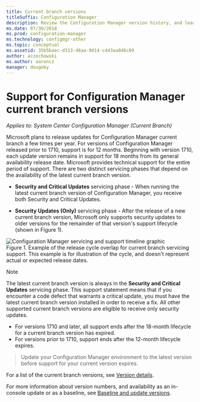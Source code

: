 ```yaml
---
title: Current branch versions
titleSuffix: Configuration Manager
description: Review the Configuration Manager version history, and learn about the phases of service offered.
ms.date: 07/30/2018
ms.prod: configuration-manager
ms.technology: configmgr-other
ms.topic: conceptual
ms.assetid: 35b5baec-d313-46aa-9d14-c443aa0d6c09
author: aczechowski
ms.author: aaroncz
manager: dougeby
---
```

# Support for Configuration Manager current branch versions

*Applies to: System Center Configuration Manager (Current Branch)*

Microsoft plans to release updates for Configuration Manager current branch a few times per year. For versions of Configuration Manager released prior to 1710, support is for 12 months. Beginning with version 1710, each update version remains in support for 18 months from its general availability release date. Microsoft provides technical support for the entire period of support. There are two distinct servicing phases that depend on the availability of the latest current branch version.  

-   **Security and Critical Updates** servicing phase - When running the latest current branch version of Configuration Manager, you receive both Security and Critical Updates.  

-   **Security Updates (Only)** servicing phase - After the release of a new current branch version, Microsoft only supports security updates to older versions for the remainder of that version's support lifecycle (shown in Figure 1).  

 ![Configuration Manager servicing and support timeline graphic](media/CM_Servicing_support_timeline1.png)  
Figure 1. Example of the release cycle overlap for current branch servicing support. This example is for illustration of the cycle, and doesn't represent actual or expected release dates.

> [!NOTE]  
>  The latest current branch version is always in the **Security and Critical Updates** servicing phase. This support statement means that if you encounter a code defect that warrants a critical update, you must have the latest current branch version installed in order to receive a fix. All other supported current branch versions are eligible to receive only security updates.
> - For versions 1710 and later, all support ends after the 18-month lifecycle for a current branch version has expired.
> - For versions prior to 1710, support ends after the 12-month lifecycle expires.

> Update your Configuration Manager environment to the latest version before support for your current version expires.

For a list of the current branch versions, see [Version details](/sccm/core/servers/manage/updates#version-details).

For more information about version numbers, and availability as an in-console update or as a baseline, see [Baseline and update versions](/sccm/core/servers/manage/updates#a-namebkmkbaselinesa-baseline-and-update-versions).
